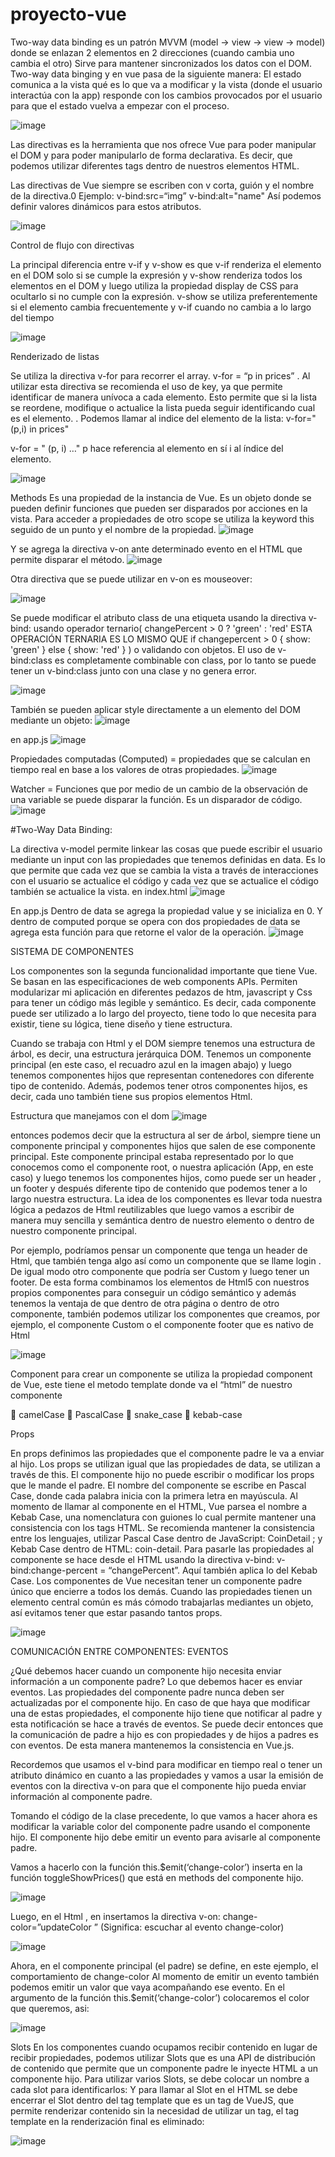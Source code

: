 # proyecto-vue

Two-way data binding es un patrón MVVM (model -> view -> view -> model) donde se enlazan 2 elementos en 2 direcciones (cuando cambia uno cambia el otro)
Sirve para mantener sincronizados los datos con el DOM.
Two-way data binging y en vue pasa de la siguiente manera:
El estado comunica a la vista qué es lo que va a modificar y la vista (donde el usuario interactúa con la app) responde con los cambios provocados por el usuario para que el estado vuelva a empezar con el proceso.

![image](https://user-images.githubusercontent.com/30804734/112576983-33677980-8dd2-11eb-9505-e8611d725779.png)

Las directivas es la herramienta que nos ofrece Vue para poder manipular el DOM y para poder manipularlo de forma declarativa.
Es decir, que podemos utilizar diferentes tags dentro de nuestros elementos HTML.

Las directivas de Vue siempre se escriben con v corta, guión y el nombre de la directiva.0
Ejemplo: v-bind:src=“img” v-bind:alt="name"
Así podemos definir valores dinámicos para estos atributos.

![image](https://user-images.githubusercontent.com/30804734/112584531-c73b4480-8dd6-11eb-80fa-cd24bc73cebf.png)

Control de flujo con directivas

La principal diferencia entre v-if y v-show es que v-if renderiza el elemento en el DOM solo si se cumple la expresión y v-show renderiza todos los elementos en el DOM y luego utiliza la propiedad display de CSS para ocultarlo si no cumple con la expresión.
v-show se utiliza preferentemente si el elemento cambia frecuentemente y v-if cuando no cambia a lo largo del tiempo

![image](https://user-images.githubusercontent.com/30804734/112585877-724cfd80-8dd9-11eb-925e-6093dc9bb445.png)

Renderizado de listas

Se utiliza la directiva v-for para recorrer el array.
v-for = “p in prices”
.
Al utilizar esta directiva se recomienda el uso de key, ya que permite identificar de manera unívoca a cada elemento. Esto permite que si la lista se reordene, modifique o actualice la lista pueda seguir identificando cual es el elemento.
.
Podemos llamar al indice del elemento de la lista:
v-for="(p,i) in prices"

v-for = " (p, i) …"
p hace referencia al elemento en sí
i al índice del elemento.

![image](https://user-images.githubusercontent.com/30804734/112587595-a1b13980-8ddc-11eb-9e92-236af75afeba.png)



Methods
Es una propiedad de la instancia de Vue. Es un objeto donde se pueden definir funciones que pueden ser disparados por acciones en la vista.
Para acceder a propiedades de otro scope se utiliza la keyword this seguido de un punto y el nombre de la propiedad.
![image](https://user-images.githubusercontent.com/30804734/112662291-46ac3080-8e36-11eb-8f01-010883dd119b.png)

Y se agrega la directiva v-on ante determinado evento en el HTML que permite disparar el método.
![image](https://user-images.githubusercontent.com/30804734/112662475-8115cd80-8e36-11eb-87fc-3980bcf1fc1d.png)


Otra directiva que se puede utilizar en v-on es mouseover:

![image](https://user-images.githubusercontent.com/30804734/112667855-8aa23400-8e3c-11eb-8276-ea9e571aa4e9.png)


Se puede modificar el atributo class de una etiqueta usando la directiva v-bind: usando operador ternario( changePercent > 0 ? 'green' : 'red' ESTA OPERACIÓN TERNARIA ES LO MISMO QUE if changepercent > 0 { show: 'green' } else { show: 'red' } ) o validando con objetos.
El uso de v-bind:class es completamente combinable con class, por lo tanto se puede tener un v-bind:class junto con una clase y no genera error.

![image](https://user-images.githubusercontent.com/30804734/112672124-dc998880-8e41-11eb-99a3-80ed2f58f992.png)


También se pueden aplicar style directamente a un elemento del DOM mediante un objeto:
![image](https://user-images.githubusercontent.com/30804734/112709010-93beef80-8e94-11eb-8450-97011e55242d.png)

en app.js
![image](https://user-images.githubusercontent.com/30804734/112709027-a9ccb000-8e94-11eb-92f0-7c404bbfad4b.png)


Propiedades computadas (Computed) = propiedades que se calculan en tiempo real en base a los valores de otras propiedades.
![image](https://user-images.githubusercontent.com/30804734/112711990-4ac66580-8eab-11eb-8440-a925530f9c8d.png)


Watcher = Funciones que por medio de un cambio de la observación de una variable se puede disparar la función. Es un disparador de código.
![image](https://user-images.githubusercontent.com/30804734/112711976-31251e00-8eab-11eb-84b0-ad3ef233b256.png)

#Two-Way Data Binding:

La directiva v-model permite linkear las cosas que puede escribir el usuario mediante un input con las propiedades que tenemos definidas en data. Es lo que permite que cada vez que se cambia la vista a través de interacciones con el usuario se actualice el código y cada vez que se actualice el código también se actualice la vista.
en index.html
![image](https://user-images.githubusercontent.com/30804734/112712531-00df7e80-8eaf-11eb-9597-bf6c2dab7cba.png)

En app.js
Dentro de data se agrega la propiedad value y se inicializa en 0. Y dentro de computed porque se opera con dos propiedades de data se agrega esta función para que retorne el valor de la operación.
![image](https://user-images.githubusercontent.com/30804734/112712542-12288b00-8eaf-11eb-8965-f89730abd075.png)

SISTEMA DE COMPONENTES

Los componentes son la segunda funcionalidad importante que tiene Vue. Se basan en las especificaciones de web components APIs. Permiten modularizar mi aplicación en diferentes pedazos de htm, javascript y Css para tener un código más legible y semántico. Es decir, cada componente puede ser utilizado a lo largo del proyecto, tiene todo lo que necesita para existir, tiene su lógica, tiene diseño y tiene estructura.

Cuando se trabaja con Html y el DOM siempre tenemos una estructura de árbol, es decir, una estructura jerárquica DOM. Tenemos un componente principal (en este caso, el recuadro azul en la imagen abajo) y luego tenemos componentes hijos que representan contenedores con diferente tipo de contenido. Además, podemos tener otros componentes hijos, es decir, cada uno también tiene sus propios elementos Html.

Estructura que manejamos con el dom
![image](https://user-images.githubusercontent.com/30804734/112712808-6a13c180-8eb0-11eb-87fd-d0ef495d4fcb.png)

entonces podemos decir que la estructura al ser de árbol, siempre tiene un componente principal y componentes hijos que salen de ese componente principal. Este componente principal estaba representado por lo que conocemos como el componente root, o nuestra aplicación (App, en este caso) y luego tenemos los componentes hijos, como puede ser un header , un footer y después diferente tipo de contenido que podemos tener a lo largo nuestra estructura. La idea de los componentes es llevar toda nuestra lógica a pedazos de Html reutilizables que luego vamos a escribir de manera muy sencilla y semántica dentro de nuestro elemento o dentro de nuestro componente principal.

Por ejemplo, podríamos pensar un componente que tenga un header de Html, que también tenga algo así como un componente que se llame login . De igual modo otro componente que podría ser Custom y luego tener un footer. De esta forma combinamos los elementos de Html5 con nuestros propios componentes para conseguir un código semántico y además tenemos la ventaja de que dentro de otra página o dentro de otro componente, también podemos utilizar los componentes que creamos, por ejemplo, el componente Custom o el componente footer que es nativo de Html

![image](https://user-images.githubusercontent.com/30804734/112712859-c971d180-8eb0-11eb-8db4-5cafa37e0b73.png)


Component
para crear un componente se utiliza la propiedad component de Vue, este tiene el metodo template donde va el “html” de nuestro componente

🐪 camelCase
🧮 PascalCase
🐍 snake_case
🍢 kebab-case

Props

En props definimos las propiedades que el componente padre le va a enviar al hijo. Los props se utilizan igual que las propiedades de data, se utilizan a través de this. El componente hijo no puede escribir o modificar los props que le mande el padre.
El nombre del componente se escribe en Pascal Case, donde cada palabra inicia con la primera letra en mayúscula. Al momento de llamar al componente en el HTML, Vue parsea el nombre a Kebab Case, una nomenclatura con guiones lo cual permite mantener una consistencia con los tags HTML.
Se recomienda mantener la consistencia entre los lenguajes, utilizar Pascal Case dentro de JavaScript: CoinDetail ; y Kebab Case dentro de HTML: coin-detail.
Para pasarle las propiedades al componente se hace desde el HTML usando la directiva v-bind: v-bind:change-percent = “changePercent”. Aquí también aplica lo del Kebab Case.
Los componentes de Vue necesitan tener un componente padre único que encierre a todos los demás.
Cuando las propiedades tienen un elemento central común es más cómodo trabajarlas mediantes un objeto, así evitamos tener que estar pasando tantos props.

![image](https://user-images.githubusercontent.com/30804734/112759776-ed293a80-8fca-11eb-9824-7454622e12cf.png)

COMUNICACIÓN ENTRE COMPONENTES: EVENTOS

¿Qué debemos hacer cuando un componente hijo necesita enviar información a un componente padre? Lo que debemos hacer es enviar eventos. Las propiedades del componente padre nunca deben ser actualizadas por el componente hijo. En caso de que haya que modificar una de estas propiedades, el componente hijo tiene que notificar al padre y esta notificación se hace a través de eventos. Se puede decir entonces que la comunicación de padre a hijo es con propiedades y de hijos a padres es con eventos. De esta manera mantenemos la consistencia en Vue.js.

Recordemos que usamos el v-bind para modificar en tiempo real o tener un atributo dinámico en cuanto a las propiedades y vamos a usar la emisión de eventos con la directiva v-on para que el componente hijo pueda enviar información al componente padre.

Tomando el código de la clase precedente, lo que vamos a hacer ahora es modificar la variable color del componente padre usando el componente hijo. El componente hijo debe emitir un evento para avisarle al componente padre.

Vamos a hacerlo con la función this.$emit(‘change-color’) inserta en la función toggleShowPrices() que está en methods del componente hijo.

![image](https://user-images.githubusercontent.com/30804734/112760881-f0bec080-8fce-11eb-90ab-12e8464abf17.png)

Luego, en el Html , en <coin-detai> insertamos la directiva v-on: change-color=”updateColor ” (Significa: escuchar al evento change-color)
  
  ![image](https://user-images.githubusercontent.com/30804734/112760965-42ffe180-8fcf-11eb-97eb-2f32d168a319.png)
  
  Ahora, en el componente principal (el padre) se define, en este ejemplo, el comportamiento de change-color
  Al momento de emitir un evento también podemos emitir un valor que vaya acompañando ese evento. En el argumento de la función this.$emit(‘change-color’) colocaremos el color que queremos, asi:
  
  ![image](https://user-images.githubusercontent.com/30804734/112760988-5d39bf80-8fcf-11eb-9bb9-5ba921aa36e0.png)
  
  Slots
  En los componentes cuando ocupamos recibir contenido en lugar de recibir propiedades, podemos utilizar Slots que es una API de distribución de contenido que permite que un componente padre le inyecte HTML a un componente hijo.
Para utilizar varios Slots, se debe colocar un nombre a cada slot para identificarlos:<slot name="text"></slot>
Y para llamar al Slot en el HTML se debe encerrar el Slot dentro del tag template que es un tag de VueJS, que permite renderizar contenido sin la necesidad de utilizar un tag, el tag template en la renderización final es eliminado:


![image](https://user-images.githubusercontent.com/30804734/112764071-692c7e00-8fdd-11eb-8dfa-fbbd2a3ac6c5.png)






